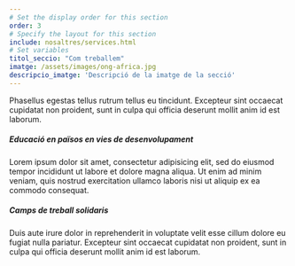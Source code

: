 ```yaml
---
# Set the display order for this section
order: 3
# Specify the layout for this section
include: nosaltres/services.html
# Set variables
titol_seccio: "Com treballem"
imatge: /assets/images/ong-africa.jpg
descripcio_imatge: 'Descripció de la imatge de la secció'
---
```

Phasellus egestas tellus rutrum tellus eu tincidunt. Excepteur sint occaecat cupidatat non proident, sunt in culpa qui officia deserunt mollit anim id est laborum.

##### Educació en països en vies de desenvolupament

Lorem ipsum dolor sit amet, consectetur adipisicing elit, sed do eiusmod tempor incididunt ut labore et dolore magna aliqua. Ut enim ad minim veniam, quis nostrud exercitation ullamco laboris nisi ut aliquip ex ea commodo consequat.

##### Camps de treball solidaris

Duis aute irure dolor in reprehenderit in voluptate velit esse cillum dolore eu fugiat nulla pariatur. Excepteur sint occaecat cupidatat non proident, sunt in culpa qui officia deserunt mollit anim id est laborum.

